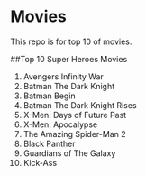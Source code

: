# Movies

This repo is for top 10 of movies.

##Top 10 Super Heroes Movies

1. Avengers Infinity War
2. Batman The Dark Knight
3. Batman Begin
4. Batman The Dark Knight Rises
5. X-Men: Days of Future Past
6. X-Men: Apocalypse
7. The Amazing Spider-Man 2
8. Black Panther
9. Guardians of The Galaxy
10. Kick-Ass
